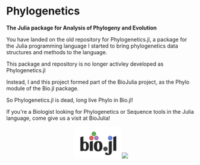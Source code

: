 Phylogenetics
=====

**The Julia package for Analysis of Phylogeny and Evolution**

You have landed on the old repository for Phylogenetics.jl, a package for the
Julia programming language I started to bring phylogenetics data structures and methods
to the language.

This package and repository is no longer activley developed as Phylogenetics.jl

Instead, I and this project formed part of the BioJulia project, as the Phylo module
of the Bio.jl package.

So Phylogenetics.jl is dead, long live Phylo in Bio.jl!

If you're a Biologist looking for Phylogenetics or Sequence tools in the Julia
language, come give us a visit at BioJulia!

<p align="center"><img src="https://raw.githubusercontent.com/BioJulia/assets/master/branding/bio.jl.png" width="25%" alt="Bio.jl" /><img src="https://avatars3.githubusercontent.com/u/6486271?v=3&s=200" /></p>
